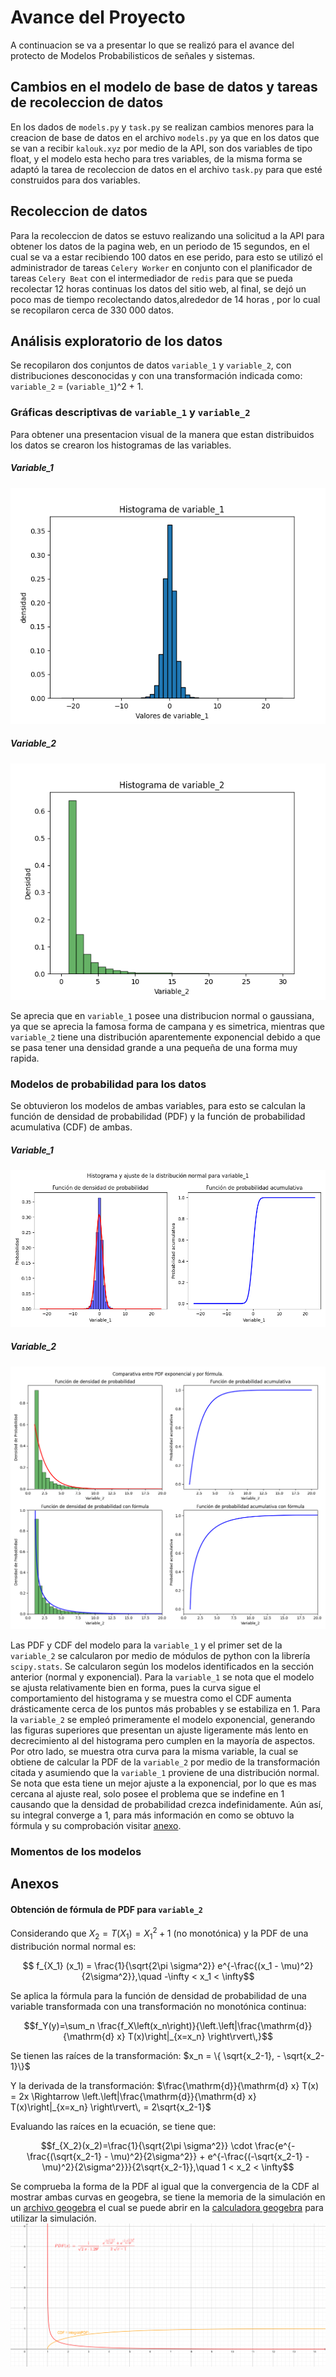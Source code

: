 # Avance del Proyecto
A continuacion se va a presentar lo que se realizó para el avance del protecto de Modelos Probabilisticos de señales y sistemas.
## Cambios en el modelo de base de datos y tareas de recoleccion de datos
En los dados de `models.py` y `task.py` se realizan cambios menores para la creacion de base de datos en el archivo `models.py` ya que en los datos que se van a recibir `kalouk.xyz` por medio de la API, son dos variables de tipo float, y el modelo esta hecho para tres variables, de la misma forma se adaptó la tarea de recoleccion de datos en el archivo `task.py` para que esté construidos para dos variables.
## Recoleccion de datos  

Para la recoleccion de datos se estuvo realizando una solicitud a la API para obtener los datos de la pagina web, en un periodo de 15 segundos, en el cual se va a estar recibiendo 100 datos en ese perido, para esto se utilizó el administrador de tareas `Celery Worker` en conjunto con el planificador de tareas `Celery Beat` con el intermediador de `redis` para que se pueda recolectar 12 horas continuas los datos del sitio web, al final, se dejó un poco mas de tiempo recolectando datos,alrededor de 14 horas , por lo cual se recopilaron cerca de 330 000 datos.

## Análisis exploratorio de los datos

Se recopilaron dos conjuntos de datos `variable_1` y `variable_2`, con distribuciones desconocidas y con una transformación indicada como: `variable_2` = (`variable_1`)^2 + 1.

###  Gráficas descriptivas de `variable_1` y `variable_2`

Para obtener una presentacion visual de la manera que estan distribuidos los datos se crearon los histogramas de las variables.

##### Variable_1
![Histograma de variable_1](img/histogramaVariable_1.png)
##### Variable_2
![Histograma de variable_2](img/histogramaVariable_2.png)

Se aprecia que en `variable_1` posee una distribucion normal o gaussiana, ya que se aprecia la famosa forma de campana y es simetrica, mientras que `variable_2` tiene una distribución aparentemente exponencial debido a que se pasa tener una densidad grande a una pequeña de una forma muy rapida.

### Modelos de probabilidad para los datos

Se obtuvieron los modelos de ambas variables, para esto se calculan la función de densidad de probabilidad (PDF) y la función de probabilidad acumulativa (CDF) de ambas.

##### Variable_1
![PDF y CDF Variable_1](img/ajuste_variable_1.png)
##### Variable_2
![PDF y CDF Variable_2](img/comparativa_ajustes.png)

Las PDF y CDF del modelo para la `variable_1` y el primer set de la `variable_2` se calcularon por medio de módulos de python con la librería `scipy.stats`. Se calcularon según los modelos identificados en la sección anterior (normal y exponencial). Para la `variable_1` se nota que el modelo se ajusta relativamente bien en forma, pues la curva sigue el comportamiento del histograma y se muestra como el CDF aumenta drásticamente cerca de los puntos más probables y se estabiliza en 1. Para la `variable_2` se empleó primeramente el modelo exponencial, generando las figuras superiores que presentan un ajuste ligeramente más lento en decrecimiento al del histograma pero cumplen en la mayoría de aspectos. Por otro lado, se muestra otra curva para la misma variable, la cual se obtiene de calcular la PDF de la `variable_2` por medio de la transformación citada y asumiendo que la `variable_1` proviene de una distribución normal. Se nota que esta tiene un mejor ajuste a la exponencial, por lo que es mas cercana al ajuste real, solo posee el problema que se indefine en 1 causando que la densidad de probabilidad crezca indefinidamente. Aún así, su integral converge a 1, para más información en como se obtuvo la fórmula y su comprobación visitar [anexo](#anexos).

### Momentos de los modelos


## Anexos

#### Obtención de fórmula de PDF para `variable_2`

Considerando que $X_2 = T(X_1) = X_1^2 + 1$ (no monotónica) y la PDF de una distribución normal normal es:

$$ f_{X_1} (x_1) = \frac{1}{\sqrt{2\pi \sigma^2}} e^{-\frac{(x_1 - \mu)^2}{2\sigma^2}},\quad -\infty < x_1 < \infty$$

Se aplica la fórmula para la función de densidad de probabilidad de una variable transformada con una transformación no monotónica continua: 

$$f_Y(y)=\sum_n \frac{f_X\left(x_n\right)}{\left.\left|\frac{\mathrm{d}}{\mathrm{d} x} T(x)\right|_{x=x_n} \right\rvert\,}$$

Se tienen las raíces de la transformación: $x_n = \{ \sqrt{x_2-1}, - \sqrt{x_2-1}\}$

Y la derivada de la transformación: $\frac{\mathrm{d}}{\mathrm{d} x} T(x) = 2x \Rightarrow \left.\left|\frac{\mathrm{d}}{\mathrm{d} x} T(x)\right|_{x=x_n} \right\rvert\, = 2\sqrt{x_2-1}$

Evaluando las raíces en la ecuación, se tiene que:

$$f_{X_2}(x_2)=\frac{1}{\sqrt{2\pi \sigma^2}} \cdot \frac{e^{-\frac{(\sqrt{x_2-1} - \mu)^2}{2\sigma^2}} + e^{-\frac{(-\sqrt{x_2-1} - \mu)^2}{2\sigma^2}}}{2\sqrt{x_2-1}},\quad 1 < x_2 < \infty$$


Se comprueba la forma de la PDF al igual que la convergencia de la CDF al mostrar ambas curvas en geogebra, se tiene la memoria de la simulación en un [archivo geogebra](misc/geogebra-export.ggb) el cual se puede abrir en la [calculadora geogebra](https://www.geogebra.org/calculator) para utilizar la simulación.
![PDF y CDF Variable_2](img/geogebra-export.png)

